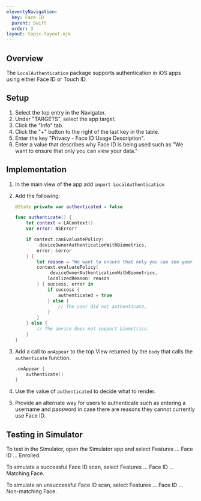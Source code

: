 ```yaml
---
eleventyNavigation:
  key: Face ID
  parent: Swift
  order: 3
layout: topic-layout.njk
---
```


## Overview

The `LocalAuthentication` package supports authentication in iOS apps
using either Face ID or Touch ID.

## Setup

1. Select the top entry in the Navigator.
1. Under "TARGETS", select the app target.
1. Click the "Info" tab.
1. Click the "+" button to the right of the last key in the table.
1. Enter the key "Privacy - Face ID Usage Description".
1. Enter a value that describes why Face ID is being used such as
   "We want to ensure that only you can view your data."

## Implementation

1. In the main view of the app add `import LocalAuthentication`
1. Add the following:

   ```swift
   @State private var authenticated = false

   func authenticate() {
       let context = LAContext()
       var error: NSError?

       if context.canEvaluatePolicy(
           .deviceOwnerAuthenticationWithBiometrics,
           error: &error
       ) {
           let reason = "We want to ensure that only you can see your data."
           context.evaluatePolicy(
               .deviceOwnerAuthenticationWithBiometrics,
               localizedReason: reason
           ) { success, error in
               if success {
                   authenticated = true
               } else {
                   // The user did not authenticate.
               }
           }
       } else {
           // The device does not support biometrics.
       }
   }
   ```

1. Add a call to `onAppear` to the top View returned by the `body`
   that calls the `authenticate` function.

   ```swift
   .onAppear {
       authenticate()
   }
   ```

1. Use the value of `authenticated` to decide what to render.
1. Provide an alternate way for users to authenticate
   such as entering a username and password
   in case there are reasons they cannot currently use Face ID.

## Testing in Simulator

To test in the Simulator, open the Simulator app
and select Features ... Face ID ... Enrolled.

To simulate a successful Face ID scan,
select Features ... Face ID ... Matching Face.

To simulate an unsuccessful Face ID scan,
select Features ... Face ID ... Non-matching Face.
